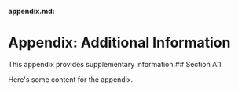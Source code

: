 **appendix.md:**

# Appendix: Additional Information

This appendix provides supplementary information.## Section A.1

Here's some content for the appendix.
